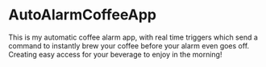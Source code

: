 # AutoAlarmCoffeeApp
This is my automatic coffee alarm app, with real time triggers which send a command to instantly brew your coffee before your alarm even goes off. Creating easy access for your beverage to enjoy in the morning!
